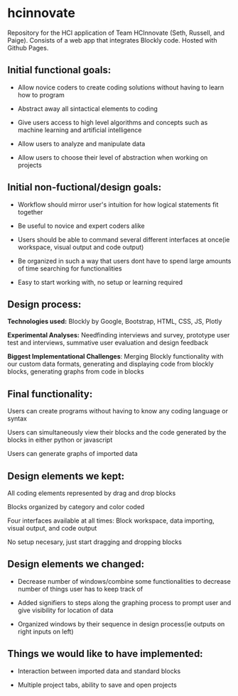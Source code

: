 # hcinnovate
Repository for the HCI application of Team HCInnovate (Seth, Russell, and Paige). Consists of a web app that integrates Blockly code. Hosted with Github Pages.


## Initial functional goals: ##

 * Allow novice coders to create coding solutions without having to learn how to program
  
 * Abstract away all sintactical elements to coding
  
 * Give users access to high level algorithms and concepts such as machine learning and artificial intelligence
  
 * Allow users to analyze and manipulate data 
  
 * Allow users to choose their level of abstraction when working on projects
  

## Initial non-fuctional/design goals: ##
  
 * Workflow should mirror user's intuition for how logical statements fit together
  
 * Be useful to novice and expert coders alike
  
 * Users should be able to command several different interfaces at once(ie workspace, visual output and code output)
  
 * Be organized in such a way that users dont have to spend large amounts of time searching for functionalities
  
 * Easy to start working with, no setup or learning required
  
  
## Design process: ##

  **Technologies used:** Blockly by Google, Bootstrap, HTML, CSS, JS, Plotly
  
  **Experimental Analyses:** Needfinding interviews and survey, prototype user test and interviews, summative user evaluation and design feedback
  
  **Biggest Implementational Challenges**: Merging Blockly functionality with our custom data formats, generating and displaying code from blockly blocks, generating graphs from code in blocks
  
  
## Final functionality: ##
  
  Users can create programs without having to know any coding language or syntax
  
  Users can simultaneously view their blocks and the code generated by the blocks in either python or javascript
  
  Users can generate graphs of imported data
  
  
## Design elements we kept: ##
  
  All coding elements represented by drag and drop blocks
  
  Blocks organized by category and color coded
  
  Four interfaces available at all times: Block workspace, data importing, visual output, and code output
  
  No setup necesary, just start dragging and dropping blocks
  
## Design elements we changed: ##
  
 * Decrease number of windows/combine some functionalities to decrease number of things user has to keep track of
  
 * Added signifiers to steps along the graphing process to prompt user and give visibility for location of data
  
 * Organized windows by their sequence in design process(ie outputs on right inputs on left)
  
## Things we would like to have implemented: ##
  
 * Interaction between imported data and standard blocks
  
 * Multiple project tabs, ability to save and open projects
  
  

  


